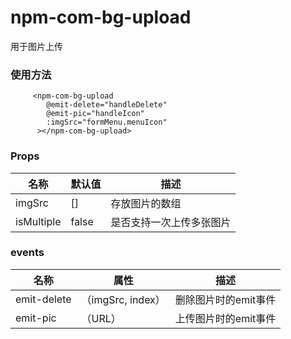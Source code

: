 # npm-com-bg-upload
用于图片上传
### 使用方法

```
     <npm-com-bg-upload
        @emit-delete="handleDelete"
        @emit-pic="handleIcon"
        :imgSrc="formMenu.menuIcon"
      ></npm-com-bg-upload>
```


### Props


名称 | 默认值 | 描述
---|--- | ---
imgSrc | [] | 存放图片的数组
isMultiple| false | 是否支持一次上传多张图片

### events

名称 | 属性 |描述
---|--- | ---
emit-delete | （imgSrc, index） | 删除图片时的emit事件
emit-pic |（URL）| 上传图片时的emit事件
